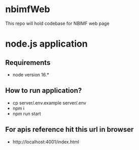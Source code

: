 # nbimfWeb
This repo will hold codebase for NBIMF web page

# node.js application

## Requirements

* node version 16.*


## How to run application?
* cp server/.env.example server/.env
* npm i
* npm run start


## For apis reference hit this url in browser
* http://localhost:4001/index.html